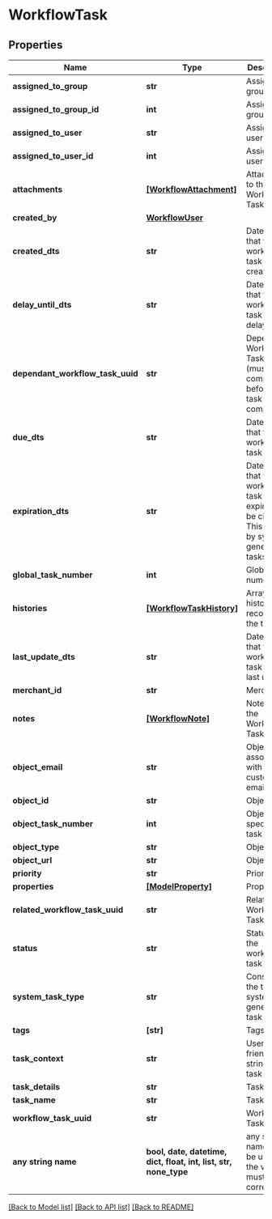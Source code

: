 # WorkflowTask


## Properties
Name | Type | Description | Notes
------------ | ------------- | ------------- | -------------
**assigned_to_group** | **str** | Assigned to group | [optional] 
**assigned_to_group_id** | **int** | Assigned to group ID | [optional] 
**assigned_to_user** | **str** | Assigned to user | [optional] 
**assigned_to_user_id** | **int** | Assigned to user ID | [optional] 
**attachments** | [**[WorkflowAttachment]**](WorkflowAttachment.md) | Attachments to the Workflow Task | [optional] 
**created_by** | [**WorkflowUser**](WorkflowUser.md) |  | [optional] 
**created_dts** | **str** | Date/time that the workflow task was created | [optional] 
**delay_until_dts** | **str** | Date/time that the workflow task should delay until | [optional] 
**dependant_workflow_task_uuid** | **str** | Dependant Workflow Task UUID (must be completed before this task can be completed) | [optional] 
**due_dts** | **str** | Date/time that the workflow task is due | [optional] 
**expiration_dts** | **str** | Date/time that the workflow task will expire and be closed.  This is set by system generated tasks. | [optional] 
**global_task_number** | **int** | Global task numer | [optional] 
**histories** | [**[WorkflowTaskHistory]**](WorkflowTaskHistory.md) | Array of history records for the task | [optional] 
**last_update_dts** | **str** | Date/time that the workflow task was last updated | [optional] 
**merchant_id** | **str** | Merchant ID | [optional] 
**notes** | [**[WorkflowNote]**](WorkflowNote.md) | Notes on the Workflow Task | [optional] 
**object_email** | **str** | Object is associated with customer email | [optional] 
**object_id** | **str** | Object ID | [optional] 
**object_task_number** | **int** | Object specific task numer | [optional] 
**object_type** | **str** | Object Type | [optional] 
**object_url** | **str** | Object URL | [optional] 
**priority** | **str** | Priority | [optional] 
**properties** | [**[ModelProperty]**](ModelProperty.md) | Properties | [optional] 
**related_workflow_task_uuid** | **str** | Related Workflow Task UUID | [optional] 
**status** | **str** | Status of the workflow task | [optional] 
**system_task_type** | **str** | Constant for the type of system generated task | [optional] 
**tags** | **[str]** | Tags | [optional] 
**task_context** | **str** | User friendly string of the task context | [optional] 
**task_details** | **str** | Task Details | [optional] 
**task_name** | **str** | Task Name | [optional] 
**workflow_task_uuid** | **str** | Workflow Task UUID | [optional] 
**any string name** | **bool, date, datetime, dict, float, int, list, str, none_type** | any string name can be used but the value must be the correct type | [optional]

[[Back to Model list]](../README.md#documentation-for-models) [[Back to API list]](../README.md#documentation-for-api-endpoints) [[Back to README]](../README.md)


